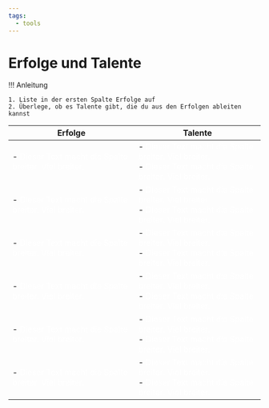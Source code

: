 ```yaml
---
tags:
  - tools
---
```


# Erfolge und Talente

!!! Anleitung

    1. Liste in der ersten Spalte Erfolge auf
    2. Überlege, ob es Talente gibt, die du aus den Erfolgen ableiten kannst

| Erfolge                                                                    | Talente                                                                |
| ------------------------------------------------------------------------ | ------------------------------------------------------------------------ |
| - <span style="color:white;">Dieser Text macht die Spalte breiter. Viel breiter. </span> | - <span style="color:white;">Dieser Text macht die Spalte breiter. Viel breiter. </span> <br> - <span style="color:white;">Dieser Text macht die Spalte breiter. Viel breiter. </span>|
| - <span style="color:white;">Dieser Text macht die Spalte breiter. Viel breiter. </span> | - <span style="color:white;">Dieser Text macht die Spalte breiter. Viel breiter. </span> <br> - <span style="color:white;">Dieser Text macht die Spalte breiter. Viel breiter. </span>|
| - <span style="color:white;">Dieser Text macht die Spalte breiter. Viel breiter. </span> | - <span style="color:white;">Dieser Text macht die Spalte breiter. Viel breiter. </span> <br> - <span style="color:white;">Dieser Text macht die Spalte breiter. Viel breiter. </span>|
| - <span style="color:white;">Dieser Text macht die Spalte breiter. Viel breiter. </span> | - <span style="color:white;">Dieser Text macht die Spalte breiter. Viel breiter. </span> <br> - <span style="color:white;">Dieser Text macht die Spalte breiter. Viel breiter. </span>|
| - <span style="color:white;">Dieser Text macht die Spalte breiter. Viel breiter. </span> | - <span style="color:white;">Dieser Text macht die Spalte breiter. Viel breiter. </span> <br> - <span style="color:white;">Dieser Text macht die Spalte breiter. Viel breiter. </span>|
| - <span style="color:white;">Dieser Text macht die Spalte breiter. Viel breiter. </span> | - <span style="color:white;">Dieser Text macht die Spalte breiter. Viel breiter. </span> <br> - <span style="color:white;">Dieser Text macht die Spalte breiter. Viel breiter. </span>|
